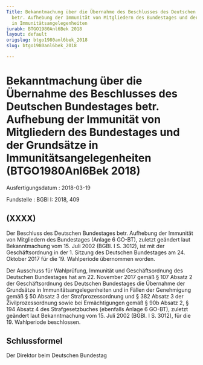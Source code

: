 ```yaml
---
Title: Bekanntmachung über die Übernahme des Beschlusses des Deutschen Bundestages
  betr. Aufhebung der Immunität von Mitgliedern des Bundestages und der Grundsätze
  in Immunitätsangelegenheiten
jurabk: BTGO1980Anl6Bek 2018
layout: default
origslug: btgo1980anl6bek_2018
slug: btgo1980anl6bek_2018

---
```


# Bekanntmachung über die Übernahme des Beschlusses des Deutschen Bundestages betr. Aufhebung der Immunität von Mitgliedern des Bundestages und der Grundsätze in Immunitätsangelegenheiten (BTGO1980Anl6Bek 2018)

Ausfertigungsdatum
:   2018-03-19

Fundstelle
:   BGBl I: 2018, 409


## (XXXX)

Der Beschluss des Deutschen Bundestages betr. Aufhebung der Immunität von Mitgliedern des Bundestages (Anlage 6 GO-BT), zuletzt geändert laut Bekanntmachung vom 15. Juli 2002 (BGBl. I S. 3012), ist mit der Geschäftsordnung in der 1. Sitzung des Deutschen Bundestages am 24. Oktober 2017 für die 19. Wahlperiode übernommen worden.

Der Ausschuss für Wahlprüfung, Immunität und Geschäftsordnung des Deutschen Bundestages hat am 22. November 2017 gemäß § 107 Absatz 2 der Geschäftsordnung des Deutschen Bundestages die Übernahme der Grundsätze in Immunitätsangelegenheiten und in Fällen der Genehmigung gemäß § 50 Absatz 3 der Strafprozessordnung und § 382 Absatz 3 der Zivilprozessordnung sowie bei Ermächtigungen gemäß § 90b Absatz 2, § 194 Absatz 4 des Strafgesetzbuches (ebenfalls Anlage 6 GO-BT), zuletzt geändert laut Bekanntmachung vom 15. Juli 2002 (BGBl. I S. 3012), für die 19. Wahlperiode beschlossen.


## Schlussformel

Der Direktor beim Deutschen Bundestag

